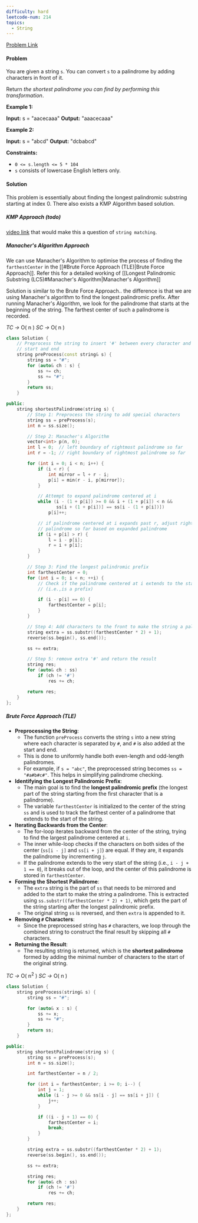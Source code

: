 ```yaml
---
difficulty: hard
leetcode-num: 214
topics:
  - String
---
```

[Problem Link](https://leetcode.com/problems/shortest-palindrome/)

#### Problem
You are given a string `s`. You can convert `s` to a palindrome by adding characters in front of it.

Return _the shortest palindrome you can find by performing this transformation_.

**Example 1:**

**Input:** s = "aacecaaa"
**Output:** "aaacecaaa"

**Example 2:**

**Input:** s = "abcd"
**Output:** "dcbabcd"

**Constraints:**

- `0 <= s.length <= 5 * 104`
- `s` consists of lowercase English letters only.

#### Solution
This problem is essentially about finding the longest palindromic substring starting at index 0.
There also exists a KMP Algorithm based solution.

##### KMP Approach (todo)
[video link](https://youtu.be/5DACQK9kud0)
that would make this a question of `string matching`.
##### Manacher's Algorithm Approach
We can use Manacher's Algorithm to optimise the process of finding the `farthestCenter` in the [[#Brute Force Approach (TLE)|Brute Force Approach]]. Refer this for a detailed working of [[Longest Palindromic Substring (LC5)#Manacher's Algorithm|Manacher's Algorithm]]

Solution is similar to the Brute Force Approach.. the difference is that we are using Manacher's algorithm to find the longest palindromic prefix. After running Manacher's Algorithm, we look for the palindrome that starts at the beginning of the string. The farthest center of such a palindrome is recorded.


*TC ->* O( n )
*SC ->* O( n )

```cpp title=Code
class Solution {
    // Preprocess the string to insert '#' between every character and at the
    // start and end
    string preProcess(const string& s) {
        string ss = "#";
        for (auto& ch : s) {
            ss += ch;
            ss += "#";
        }
        return ss;
    }

public:
    string shortestPalindrome(string s) {
        // Step 1: Preprocess the string to add special characters
        string ss = preProcess(s);
        int n = ss.size();

        // Step 2: Manacher's Algorithm
        vector<int> p(n, 0);
        int l = 0;  // left boundary of rightmost palindrome so far
        int r = -1; // right boundary of rightmost palindrome so far

        for (int i = 0; i < n; i++) {
            if (i < r) {
                int mirror = l + r - i;
                p[i] = min(r - i, p[mirror]);
            }

            // Attempt to expand palindrome centered at i
            while (i - (1 + p[i]) >= 0 && i + (1 + p[i]) < n &&
                   ss[i + (1 + p[i])] == ss[i - (1 + p[i])])
                p[i]++;

            // if palindrome centered at i expands past r, adjust rightmost
            // palindrome so far based on expanded palindrome
            if (i + p[i] > r) {
                l = i - p[i];
                r = i + p[i];
            }
        }

        // Step 3: Find the longest palindromic prefix
        int farthestCenter = 0;
        for (int i = 0; i < n; ++i) {
            // Check if the palindrome centered at i extends to the start
            // (i.e.,is a prefix)

            if (i - p[i] == 0) {
                farthestCenter = p[i];
            }
        }

        // Step 4: Add characters to the front to make the string a palindrome
        string extra = ss.substr((farthestCenter * 2) + 1);
        reverse(ss.begin(), ss.end());

        ss += extra;

        // Step 5: remove extra '#' and return the result
        string res;
        for (auto& ch : ss)
            if (ch != '#')
                res += ch;

        return res;
    }
};
```

##### Brute Force Approach (TLE)

- **Preprocessing the String**:
    - The function `preProcess` converts the string `s` into a new string where each character is separated by `#`, and `#` is also added at the start and end.
    - This is done to uniformly handle both even-length and odd-length palindromes.
    - For example, if `s = "abc"`, the preprocessed string becomes `ss = "#a#b#c#"`. This helps in simplifying palindrome checking.
- **Identifying the Longest Palindromic Prefix**:    
    - The main goal is to find the **longest palindromic prefix** (the longest part of the string starting from the first character that is a palindrome).
    - The variable `farthestCenter` is initialized to the center of the string `ss` and is used to track the farthest center of a palindrome that extends to the start of the string.
- **Iterating Backwards from the Center**:    
    - The for-loop iterates backward from the center of the string, trying to find the largest palindrome centered at `i`.
    - The inner while-loop checks if the characters on both sides of the center (`ss[i - j]` and `ss[i + j]`) are equal. If they are, it expands the palindrome by incrementing `j`.
    - If the palindrome extends to the very start of the string (i.e., `i - j + 1 == 0`), it breaks out of the loop, and the center of this palindrome is stored in `farthestCenter`.
- **Forming the Shortest Palindrome**:    
    - The `extra` string is the part of `ss` that needs to be mirrored and added to the start to make the string a palindrome. This is extracted using `ss.substr((farthestCenter * 2) + 1)`, which gets the part of the string starting after the longest palindromic prefix.
    - The original string `ss` is reversed, and then `extra` is appended to it.
- **Removing `#` Characters**:    
    - Since the preprocessed string has `#` characters, we loop through the combined string to construct the final result by skipping all `#` characters.
- **Returning the Result**:    
    - The resulting string is returned, which is the **shortest palindrome** formed by adding the minimal number of characters to the start of the original string.

*TC ->* O( n$^{2}$ )
*SC ->* O( n )

```cpp title=Code
class Solution {
    string preProcess(string& s) {
        string ss = "#";

        for (auto& x : s) {
            ss += x;
            ss += "#";
        }
        return ss;
    }

public:
    string shortestPalindrome(string s) {
        string ss = preProcess(s);
        int n = ss.size();

        int farthestCenter = n / 2;

        for (int i = farthestCenter; i >= 0; i--) {
            int j = 1;
            while (i - j >= 0 && ss[i - j] == ss[i + j]) {
                j++;
            }

            if ((i - j + 1) == 0) {
                farthestCenter = i;
                break;
            }
        }

        string extra = ss.substr((farthestCenter * 2) + 1);
        reverse(ss.begin(), ss.end());

        ss += extra;

        string res;
        for (auto& ch : ss)
            if (ch != '#')
                res += ch;

        return res;
    }
};
```